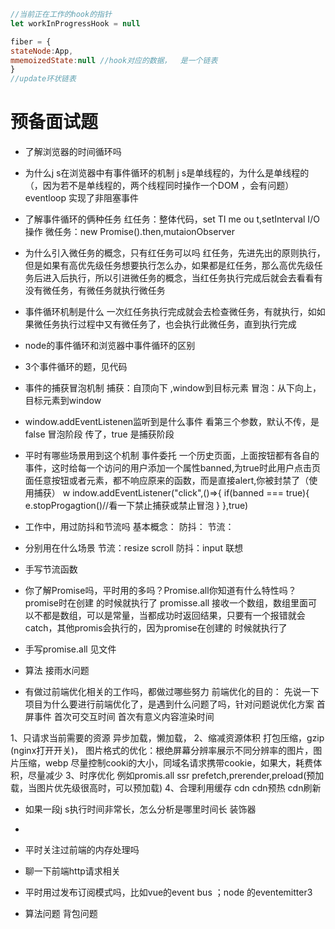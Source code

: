 ```js
//当前正在工作的hook的指针
let workInProgressHook = null

fiber = {
stateNode:App,
mmemoizedState:null //hook对应的数据，  是一个链表
}
//update环状链表

```

# 预备面试题
- 了解浏览器的时间循环吗
- 为什么j s在浏览器中有事件循环的机制
j s是单线程的，为什么是单线程的（，因为若不是单线程的，两个线程同时操作一个DOM ，会有问题）
eventloop 实现了非阻塞事件
- 了解事件循环的俩种任务
红任务：整体代码，set TI me ou t,setInterval I/O操作
微任务：new Promise().then,mutaionObserver

- 为什么引入微任务的概念，只有红任务可以吗
红任务，先进先出的原则执行，但是如果有高优先级任务想要执行怎么办，如果都是红任务，那么高优先级任务后进入后执行，所以引进微任务的概念，当红任务执行完成后就会去看看有没有微任务，有微任务就执行微任务
- 事件循环机制是什么
一次红任务执行完成就会去检查微任务，有就执行，如如果微任务执行过程中又有微任务了，也会执行此微任务，直到执行完成
- node的事件循环和浏览器中事件循环的区别


- 3个事件循环的题，见代码

- 事件的捕获冒泡机制
捕获：自顶向下 ,window到目标元素
冒泡：从下向上，目标元素到window
-  window.addEventListenen监听到是什么事件
看第三个参数，默认不传，是false 冒泡阶段
传了，true 是捕获阶段
- 平时有哪些场景用到这个机制
事件委托
一个历史页面，上面按钮都有各自的事件，这时给每一个访问的用户添加一个属性banned,为true时此用户点击页面任意按钮或者元素，都不响应原来的函数，而是直接alert,你被封禁了（使用捕获）
w indow.addEventListener("click",()=>{
if(banned === true){
 e.stopProgagtion()//看一下禁止捕获或禁止冒泡
}
},true)
- 工作中，用过防抖和节流吗
基本概念：
防抖：
节流：
- 分别用在什么场景
节流：resize scroll
防抖：input 联想
- 手写节流函数 

- 你了解Promise吗，平时用的多吗？Promise.all你知道有什么特性吗？
promise时在创建 的时候就执行了
promisse.all 接收一个数组，数组里面可以不都是数组，可以是常量，当都成功时返回结果，只要有一个报错就会catch，其他promis会执行的，因为promise在创建的 时候就执行了
- 手写promise.all
见文件

- 算法
 接雨水问题
 
 - 有做过前端优化相关的工作吗，都做过哪些努力
前端优化的目的：
先说一下项目为什么要进行前端优化了，是遇到什么问题了吗，针对问题说优化方案
首屏事件
首次可交互时间
首次有意义内容渲染时间

1、只请求当前需要的资源
异步加载，懒加载，
2、缩减资源体积
打包压缩，gzip (nginx打开开关)，
图片格式的优化：根绝屏幕分辨率展示不同分辨率的图片，图片压缩，webp
尽量控制cooki的大小，同域名请求携带cookie，如果大，耗费体积，尽量减少
3、时序优化
例如promis.all
ssr
prefetch,prerender,preload(预加载，当图片优先级很高时，可以预加载)
4、合理利用缓存
cdn cdn预热 cdn刷新

- 如果一段j s执行时间非常长，怎么分析是哪里时间长
装饰器

- 



- 平时关注过前端的内存处理吗


- 聊一下前端http请求相关

- 平时用过发布订阅模式吗，比如vue的event bus ；node 的eventemitter3


- 算法问题 背包问题












